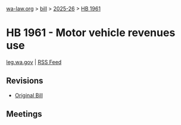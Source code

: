 [wa-law.org](/) > [bill](/bill/) > [2025-26](/bill/2025-26/) > [HB 1961](/bill/2025-26/hb/1961/)

# HB 1961 - Motor vehicle revenues use
[leg.wa.gov](https://app.leg.wa.gov/billsummary?BillNumber=1961&Year=2025&Initiative=false) | [RSS Feed](./rss.xml)

## Revisions
* [Original Bill](1/)

## Meetings